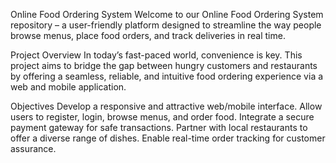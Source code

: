 Online Food Ordering System
Welcome to our Online Food Ordering System repository – a user-friendly platform designed to streamline the way people browse menus, place food orders, and track deliveries in real time.

Project Overview
In today’s fast-paced world, convenience is key. This project aims to bridge the gap between hungry customers and restaurants by offering a seamless, reliable, and intuitive food ordering experience via a web and mobile application.

Objectives
Develop a responsive and attractive web/mobile interface.
Allow users to register, login, browse menus, and order food.
Integrate a secure payment gateway for safe transactions.
Partner with local restaurants to offer a diverse range of dishes.
Enable real-time order tracking for customer assurance.

